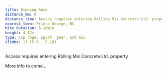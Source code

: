 ```yaml
---
title: Evening Rock
distance_km: 0
distance_time: Access requires entering Rolling Mix Concrete Ltd. property
nearest_town: Prince George, BC
hike_duration: 5-10min
height: 4-12m
type: Top rope, sport, gear, and mix
climbs: 17 (5.6 - 5.10)
---
```

Access requires entering Rolling Mix Concrete Ltd. property

More info to come...
